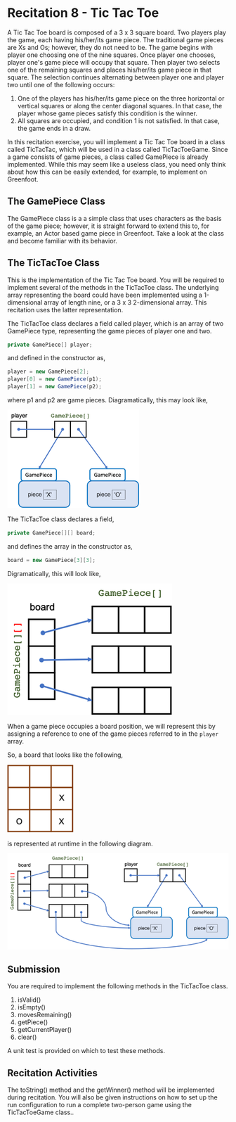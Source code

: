 # Recitation 8 - Tic Tac Toe

A Tic Tac Toe board is composed of a 3 x 3 square board.  Two players play the 
game, each having his/her/its game piece.  The traditional game pieces are Xs 
and Os; however, they do not need to be.  The game begins with player one 
choosing one of the nine squares.  Once player one chooses, player one's game 
piece will occupy that square.  Then player two selects one of the remaining 
squares and places his/her/its game piece in that square.  The selection 
continues alternating between player one and player two until one of the 
following occurs:

1. One of the players has his/her/its game piece on the three horizontal or 
   vertical squares or along the center diagonal squares.  In that case, 
   the player whose game pieces satisfy this condition is the winner.
2. All squares are occupied, and condition 1 is not satisfied.  In that 
   case, the game ends in a draw.
   

In this recitation exercise, you will implement a Tic Tac Toe board in a class 
called TicTacTac, which will be used in a class called TicTacToeGame.  Since 
a game consists of game pieces, a class called GamePiece is already implemented. While
this may seem like a useless class, you need only think about how this can 
be easily extended, for example, to implement on Greenfoot.

## The GamePiece Class
The GamePiece class is a a simple class that uses characters as the basis of the 
game piece; however, it is straight forward to extend this to, for example, 
an Actor based game piece in Greenfoot.  Take a look at the class and become
familiar with its behavior.

## The TicTacToe Class
This is the implementation of the Tic Tac Toe board.  You will be required to implement
several of the methods in the TicTacToe class.  The underlying array representing the 
board could have been implemented using a 1-dimensional array of length nine, or a 
3 x 3 2-dimensional array.  This recitation uses the latter representation.

The TicTacToe class declares a field called player, which is an array 
of two GamePiece type, representing the game pieces of
player one and two.

```java
private GamePiece[] player;
```
and defined in the constructor as,

```java
player = new GamePiece[2];
player[0] = new GamePiece(p1);
player[1] = new GamePiece(p2);
```
where p1 and p2 are game pieces.  Diagramatically, this may look like,

![GamePiece diagram](playerRepresentation.png)

The TicTacToe class declares a field,

```java
private GamePiece[][] board;
```

and defines the array in the constructor as,

```java
board = new GamePiece[3][3];
```

Digramatically, this will look like,

![board representation](boardRepresentation.png)

When a game piece occupies a board position, we will represent this by assigning a reference to 
one of the game pieces referred to in the `player` array.

So, a board that looks like the following,

![board example](exampleBoard.png)

is represented at runtime in the following diagram.

![board example representation](exampleBoardRep.png)

## Submission

You are required to implement the following methods in the TicTacToe class.

1. isValid()
2. isEmpty()
3. movesRemaining()
4. getPiece()
6. getCurrentPlayer()
7. clear()

A unit test is provided on which to test these methods.

## Recitation Activities

The toString() method and the getWinner() method will be implemented during recitation.  You
will also be given instructions on how to set up the run configuration to run a complete
two-person game using the TicTacToeGame class..

